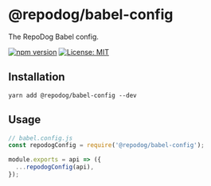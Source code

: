 # @repodog/babel-config

The RepoDog Babel config.

[![npm version](https://badge.fury.io/js/%40repodog%2Fbabel-config.svg)](https://badge.fury.io/js/%40repodog%2Fbabel-config)
[![License: MIT](https://img.shields.io/badge/License-MIT-yellow.svg)](LICENSE)

## Installation

```shell
yarn add @repodog/babel-config --dev
```

## Usage

```javascript
// babel.config.js
const repodogConfig = require('@repodog/babel-config');

module.exports = api => ({
  ...repodogConfig(api),
});
```
